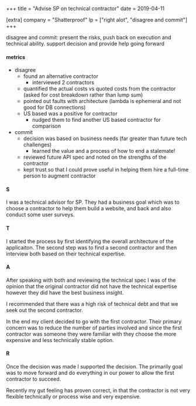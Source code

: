 +++
title = "Advise SP on technical contractor"
date = 2019-04-11

[extra]
company = "Shatterproof"
lp = ["right alot", "disagree and commit"]
+++

disagree and commit: present the risks, push back on execution and technical ability. support decision and provide help going forward

#### metrics
- disagree
  - found an alternative contractor
    - interviewed 2 contractors
  - quantified the actual costs vs quoted costs from the contractor (asked for cost breakdown rather than lump sum)
  - pointed out faults with architecture (lambda is ephemeral and not good for DB connections)
  - US based was a positive for contractor
    - nudged them to find another US based contractor for comparison
- commit
  - decision was based on business needs (far greater than future tech challenges)
    - learned the value and a process of how to end a stalemate!
  - reviewed future API spec and noted on the strengths of the contractor
  - kept trust so that I could prove useful in helping them hire a full-time person to augment contractor

#### S
I was a technical advisor for SP. They had a business goal which was to choose a contractor to help them build a website, and back and also conduct some user surveys.

#### T
I started the process by first identifying the overall architecture of the applicaiton. The second step was to find a second contractor and then interview both based on their technical expertise.

#### A
After speaking with both and reviewing the technical spec I was of the opinion that the original contractor did not have the technical expertise however they did have the best business insight.

I recommended that there was a high risk of technical debt and that we seek out the second contractor.

In the end my client decided to go with the first contractor. Their primary concern was to reduce the number of parties involved and since the first contractor was someone they were familiar with they choose the more expensive and less technically stable option.

#### R
Once the decision was made I supported the decision. The primarily goal was to move forward and do everything in our power to allow the first contractor to succeed.

Recently my gut feeling has proven correct, in that the contractor is not very flexible technically or process wise and very expensive.

